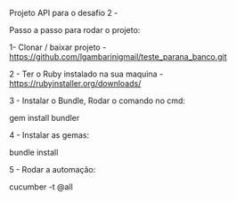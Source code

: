 Projeto API para o desafio 2 -

Passo a passo para rodar o projeto:

1- Clonar / baixar projeto - https://github.com/lgambarinigmail/teste_parana_banco.git

2 - Ter o Ruby instalado na sua maquina - https://rubyinstaller.org/downloads/

3 - Instalar o Bundle, Rodar o comando no cmd:

gem install bundler

4 - Instalar as gemas:

bundle install

5 - Rodar a automação:

cucumber -t @all